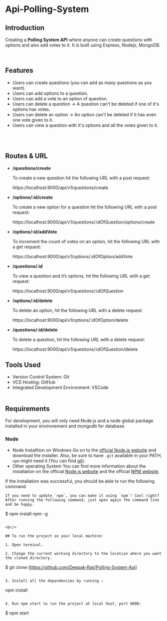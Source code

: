 # Api-Polling-System

## Introduction

Creating a **Polling System API** where anyone can create questions with options and also add votes to it. It is built using Express, Nodejs, MongoDB.

<br/>

## Features

- Users can create questions (you can add as many questions as you want).
- Users can add options to a question.
- Users can add a vote to an option of question.
- Users can delete a question -> A question can't be deleted if one of it's options has votes.
- Users can delete an option -> An option can't be deleted if it has even one vote given to it.
- Users can view a question with it's options and all the votes given to it.

<br/>
<br/>

## Routes & URL

- **/questions/create**
  <p> To create a new question hit the following URL with a post request:</p>
  https://localhost:9000/api/v1/questions/create

- **/options/:id/create**
  <p>To create a new option for a question hit the following URL with a post request:</p>
  https://localhost:9000/api/v1/questions/:idOfQuestion/options/create

- **/options/:id/addVote**
  <p>To increment the count of votes on an option, hit the following URL with a get request:</p>
  https://localhost:9000/api/v1/options/:idOfOption/addVote

- **/questions/:id**
  <p> To view a question and it’s options, hit the following URL with a get request:</p>
  https://localhost:9000/api/v1/questions/:idOfQuestion

- **/options/:id/delete**
  <p> To delete an option, hit the following URL with a delete request: </p>
  https://localhost:9000/api/v1/options/:idOfOption/delete

- **/questions/:id/delete**
  <p> To delete a question, hit the following URL with a delete request: </p>
  https://localhost:9000/api/v1/questions/:idOfQuestion/delete
  <br/>

## Tools Used

- Version Control System: Git
- VCS Hosting: GitHub
- Integrated Development Environment: VSCode
  <br/>
  <br/>

## Requirements

For development, you will only need Node.js and a node global package installed in your environement and mongodb for database.

### Node

- Node Installtion on Windows
  Go on to the [official Node.js website](https://nodejs.org/en/) and download the installer. Also, be sure to have `.git` available in your PATH,
  `npm` might need it (You can find [git](https://git-scm.com/)).
- Other operating System
  You can find more information about the installation on the official [Node.js website](https://nodejs.org/en/) and the official [NPM website](https://www.npmjs.com/).

If the installation was successful, you should be able to run the following command.

```
If you need to update `npm`, you can make it using `npm`! Cool right? After running the following command, just open again the command line and be happy.

```
$ npm install npm -g

```

<br/>

## To run the project on your local machine:

1. Open terminal.

2. Change the current working directory to the location where you want the cloned directory.

   ```
   $ git clone (https://github.com/Deepak-Raii/Polling-System-Api)

   ```

3. Install all the dependencies by running :

   ```
   npm install

   ```

4. Run npm start to run the project at local host, port 8000:

   ```
   $ npm start

   ```
